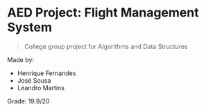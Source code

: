 # AED Project: Flight Management System

> College group project for Algorithms and Data Structures

Made by:

- Henrique Fernandes
- José Sousa
- Leandro Martins

Grade: 19.9/20
